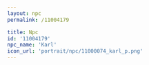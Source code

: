 ```yaml
---
layout: npc
permalink: /11004179

title: Npc
id: '11004179'
npc_name: 'Karl'
icon_url: 'portrait/npc/11000074_karl_p.png'
---
```

